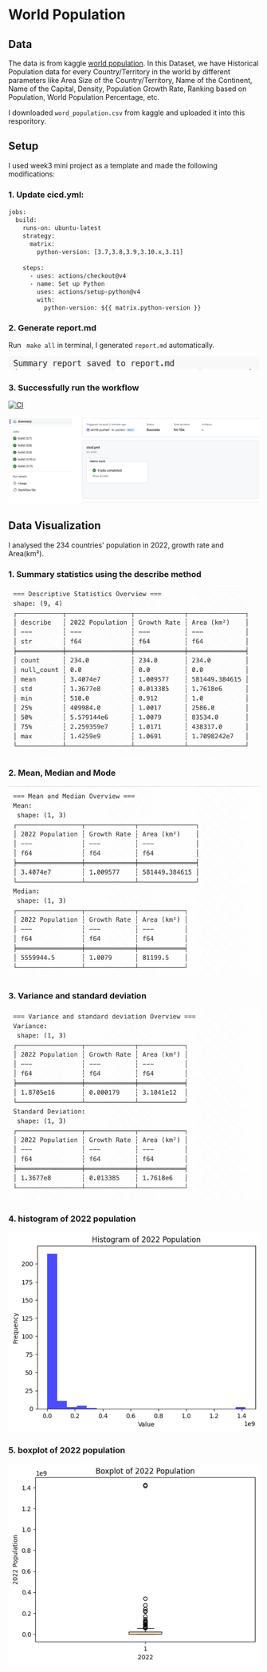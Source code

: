 
# World Population


## Data

The data is from kaggle [world population](https://www.kaggle.com/datasets/iamsouravbanerjee/world-population-dataset). In this Dataset, we have Historical Population data for every Country/Territory in the world by different parameters like Area Size of the Country/Territory, Name of the Continent, Name of the Capital, Density, Population Growth Rate, Ranking based on Population, World Population Percentage, etc.

I downloaded `word_population.csv` from kaggle and uploaded it into this resporitory.

## Setup

I used week3 mini project as a template and made the following modifications: 

### 1. Update cicd.yml:
```
jobs:
  build:
    runs-on: ubuntu-latest
    strategy:
      matrix:
        python-version: [3.7,3.8,3.9,3.10.x,3.11]
 
    steps:
      - uses: actions/checkout@v4
      - name: Set up Python
        uses: actions/setup-python@v4
        with:
          python-version: ${{ matrix.python-version }}
```
### 2. Generate report.md

Run ` make all` in terminal, I generated `report.md` automatically.

![Alt text](/image/image6.png)

### 3. Successfully run the workflow

[![CI](https://github.com/nogibjj/IDS706-python-Data-Visualization-Github-Matrix-XS110/actions/workflows/cicd.yml/badge.svg)](https://github.com/nogibjj/IDS706-python-Data-Visualization-Github-Matrix-XS110/actions/workflows/cicd.yml)

![Alt text](/image/image7.png)
## Data Visualization

I analysed the 234 countries' population in 2022, growth rate and Area(km²).

### 1. Summary statistics using the describe method

![Alt text](/image/image1.png)

### 2. Mean, Median and Mode

![Alt text](/image/image2.png)

### 3. Variance and standard deviation

![Alt text](/image/image3.png)

### 4. histogram of 2022 population

![Alt text](/image/population_histogram.png)

### 5. boxplot of 2022 population

![Alt text](/image/population_boxplot.png)